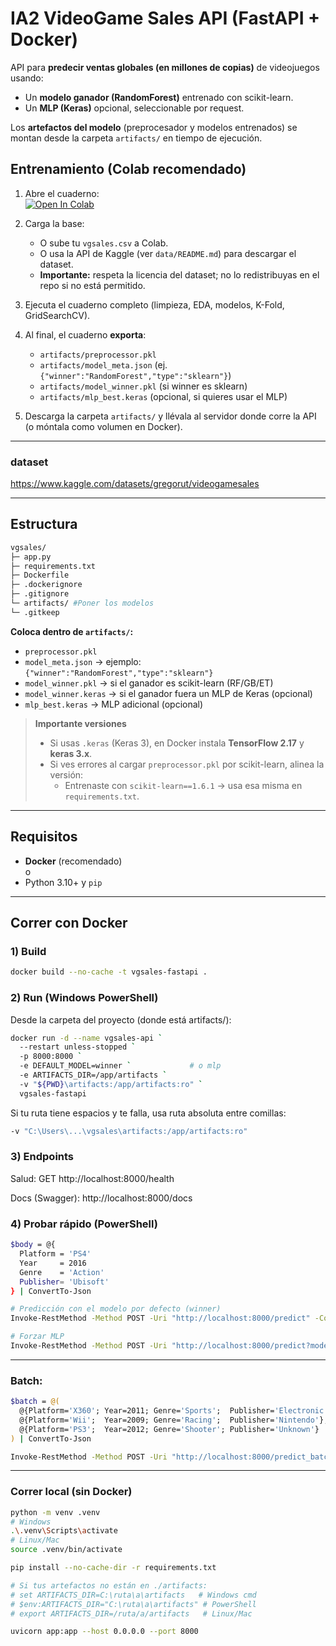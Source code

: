 # IA2 VideoGame Sales API (FastAPI + Docker)

API para **predecir ventas globales (en millones de copias)** de videojuegos usando:

- Un **modelo ganador (RandomForest)** entrenado con scikit-learn.
- Un **MLP (Keras)** opcional, seleccionable por request.

Los **artefactos del modelo** (preprocesador y modelos entrenados) se montan desde la carpeta `artifacts/` en tiempo de ejecución.

## Entrenamiento (Colab recomendado)

1. Abre el cuaderno:  
   [![Open In Colab](https://colab.research.google.com/assets/colab-badge.svg)](LINK)

2. Carga la base:

   - O sube tu `vgsales.csv` a Colab.
   - O usa la API de Kaggle (ver `data/README.md`) para descargar el dataset.
   - **Importante:** respeta la licencia del dataset; no lo redistribuyas en el repo si no está permitido.

3. Ejecuta el cuaderno completo (limpieza, EDA, modelos, K-Fold, GridSearchCV).

4. Al final, el cuaderno **exporta**:

   - `artifacts/preprocessor.pkl`
   - `artifacts/model_meta.json` (ej. `{"winner":"RandomForest","type":"sklearn"}`)
   - `artifacts/model_winner.pkl` (si winner es sklearn)
   - `artifacts/mlp_best.keras` (opcional, si quieres usar el MLP)

5. Descarga la carpeta `artifacts/` y llévala al servidor donde corre la API (o móntala como volumen en Docker).

---

### dataset

https://www.kaggle.com/datasets/gregorut/videogamesales

---

## Estructura

```bash
vgsales/
├─ app.py
├─ requirements.txt
├─ Dockerfile
├─ .dockerignore
├─ .gitignore
└─ artifacts/ #Poner los modelos
└─ .gitkeep
```

**Coloca dentro de `artifacts/`:**

- `preprocessor.pkl`
- `model_meta.json` → ejemplo: `{"winner":"RandomForest","type":"sklearn"}`
- `model_winner.pkl` → si el ganador es scikit-learn (RF/GB/ET)
- `model_winner.keras` → si el ganador fuera un MLP de Keras (opcional)
- `mlp_best.keras` → MLP adicional (opcional)

> **Importante versiones**
>
> - Si usas `.keras` (Keras 3), en Docker instala **TensorFlow 2.17** y **keras 3.x**.
> - Si ves errores al cargar `preprocessor.pkl` por scikit-learn, alinea la versión:
>   - Entrenaste con `scikit-learn==1.6.1` → usa esa misma en `requirements.txt`.

---

## Requisitos

- **Docker** (recomendado)  
  o
- Python 3.10+ y `pip`

---

## Correr con Docker

### 1) Build

```bash
docker build --no-cache -t vgsales-fastapi .
```

### 2) Run (Windows PowerShell)

Desde la carpeta del proyecto (donde está artifacts/):

```bash
docker run -d --name vgsales-api `
  --restart unless-stopped `
  -p 8000:8000 `
  -e DEFAULT_MODEL=winner `             # o mlp
  -e ARTIFACTS_DIR=/app/artifacts `
  -v "${PWD}\artifacts:/app/artifacts:ro" `
  vgsales-fastapi
```

Si tu ruta tiene espacios y te falla, usa ruta absoluta entre comillas:

```bash
-v "C:\Users\...\vgsales\artifacts:/app/artifacts:ro"
```

### 3) Endpoints

Salud: GET http://localhost:8000/health

Docs (Swagger): http://localhost:8000/docs

### 4) Probar rápido (PowerShell)

```bash
$body = @{
  Platform = 'PS4'
  Year     = 2016
  Genre    = 'Action'
  Publisher= 'Ubisoft'
} | ConvertTo-Json

# Predicción con el modelo por defecto (winner)
Invoke-RestMethod -Method POST -Uri "http://localhost:8000/predict" -ContentType "application/json" -Body $body

# Forzar MLP
Invoke-RestMethod -Method POST -Uri "http://localhost:8000/predict?model=mlp" -ContentType "application/json" -Body $body
```

---

### Batch:

```bash
$batch = @(
  @{Platform='X360'; Year=2011; Genre='Sports';  Publisher='Electronic Arts'},
  @{Platform='Wii';  Year=2009; Genre='Racing';  Publisher='Nintendo'},
  @{Platform='PS3';  Year=2012; Genre='Shooter'; Publisher='Unknown'}
) | ConvertTo-Json

Invoke-RestMethod -Method POST -Uri "http://localhost:8000/predict_batch?model=winner" -ContentType "application/json" -Body $batch
```

---

### Correr local (sin Docker)

```bash
python -m venv .venv
# Windows
.\.venv\Scripts\activate
# Linux/Mac
source .venv/bin/activate

pip install --no-cache-dir -r requirements.txt

# Si tus artefactos no están en ./artifacts:
# set ARTIFACTS_DIR=C:\ruta\a\artifacts   # Windows cmd
# $env:ARTIFACTS_DIR="C:\ruta\a\artifacts" # PowerShell
# export ARTIFACTS_DIR=/ruta/a/artifacts   # Linux/Mac

uvicorn app:app --host 0.0.0.0 --port 8000
```
